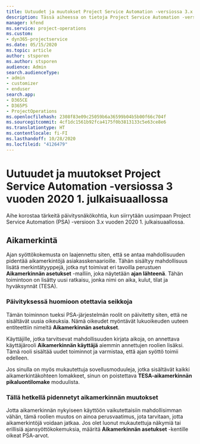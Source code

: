 ```yaml
---
title: Uutuudet ja muutokset Project Service Automation -versiossa 3.x vuoden 2020 1. julkaisuaallossa
description: Tässä aiheessa on tietoja Project Service Automation -version 3 uusista ja muuttuneista ominaisuuksista vuoden 2020 1. julkaisuaallossa.
manager: kfend
ms.service: project-operations
ms.custom:
- dyn365-projectservice
ms.date: 05/15/2020
ms.topic: article
author: stsporen
ms.author: stsporen
audience: Admin
search.audienceType:
- admin
- customizer
- enduser
search.app:
- D365CE
- D365PS
- ProjectOperations
ms.openlocfilehash: 2308f83e09c25059b6a36599b04b5b00f66c704f
ms.sourcegitcommit: 4cf1dc1561b92fca4175f0b3813133c5e63ce8e6
ms.translationtype: HT
ms.contentlocale: fi-FI
ms.lasthandoff: 10/28/2020
ms.locfileid: "4126479"
---
```

# <a name="whats-new-or-changed-in-project-service-automation-version-3-wave-1-2020"></a>Uutuudet ja muutokset Project Service Automation -versiossa 3 vuoden 2020 1. julkaisuaallossa
Aihe korostaa tärkeitä päivitysnäkökohtia, kun siirrytään uusimpaan Project Service Automation (PSA) -versioon 3.x vuoden 2020 1. julkaisuaallossa.

## <a name="time-entry"></a>Aikamerkintä
Ajan syöttökokemusta on laajennettu siten, että se antaa mahdollisuuden pidentää aikamerkintöjä asiakasskenaarioille. Tähän sisältyy mahdollisuus lisätä merkintätyyppejä, jotka nyt toimivat eri tavoilla perustuen **Aikamerkinnän asetukset** -malliin, joka näytetään **ajan lähteenä**. Tähän toimintoon on lisätty uusi ratkaisu, jonka nimi on aika, kulut, tilat ja hyväksynnät (TESA).

### <a name="upgrade-consideration"></a>Päivityksessä huomioon otettavia seikkoja
Tämän toiminnon tueksi PSA-järjestelmän roolit on päivitetty siten, että ne sisältävät uusia oikeuksia. Nämä oikeudet myöntävät lukuoikeuden uuteen entiteettiin nimeltä **Aikamerkinnän asetukset**.

Käyttäjille, jotka tarvitsevat mahdollisuuden kirjata aikoja, on annettava käyttäjärooli **Aikamerkinnän käyttäjä** aiemmin annettujen roolien lisäksi. Tämä rooli sisältää uudet toiminnot ja varmistaa, että ajan syöttö toimii edelleen.

Jos sinulla on myös mukautettuja sovellusmoduuleja, jotka sisältävät kaikki aikamerkintäkohteen lomakkeet, sinun on poistettava **TESA-aikamerkinnän pikaluontilomake** moduulista.

### <a name="currently-extended-time-entry-changes"></a>Tällä hetkellä pidennetyt aikamerkinnän muutokset
Jotta aikamerkinnän nykyiseen käyttöön vaikutettaisiin mahdollisimman vähän, tämä roolien muutos on ainoa perusvaatimus, jota tarvitaan, jotta aikamerkintöjä voidaan jatkaa. Jos olet luonut mukautettuja näkymiä tai erillisiä ajansyöttökokemuksia, määritä **Aikamerkinnän asetukset** -kentille oikeat PSA-arvot.
